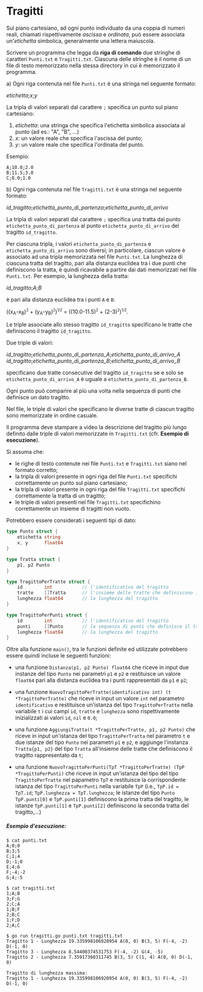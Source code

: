 # Tragitti

Sul piano cartesiano, ad ogni punto individuato da una coppia di numeri reali, chiamati rispettivamente *ascissa* e *ordinata*, può essere associata un'*etichetta* simbolica, generalmente una lettera maiuscola.

Scrivere un programma che legga da **riga di comando** due stringhe di caratteri `Punti.txt` e `Tragitti.txt`. Ciascuna delle stringhe è il nome di un file di testo memorizzato nella stessa directory in cui è memorizzato il programma.

a) Ogni riga contenuta nel file `Punti.txt` è una stringa nel seguente formato:

*etichetta*;*x*;*y*
   
La tripla di valori separati dal carattere `;` specifica un punto sul piano cartesiano:
   
1. *etichetta*: una stringa che specifica l'etichetta simbolica associata al punto (ad es.: "A", "B", ...)
2. *x*: un valore reale che specifica l'ascissa del punto;
3. *y*: un valore reale che specifica l'ordinata del punto.

Esempio:

```text
A;10.0;2.0
B;11.5;3.0
C;8.0;1.0
```

b) Ogni riga contenuta nel file `Tragitti.txt` è una stringa nel seguente formato:

*id_tragitto*;*etichetta_punto_di_partenza*;*etichetta_punto_di_arrivo*
   
La tripla di valori separati dal carattere `;` specifica una tratta dal punto `etichetta_punto_di_partenza` al punto `etichetta_punto_di_arrivo` del tragitto `id_tragitto`.

Per ciascuna tripla, i valori `etichetta_punto_di_partenza` e `etichetta_punto_di_arrivo` sono diversi; in particolare, ciascun valore è associato ad una tripla memorizzata nel file `Punti.txt`.
La lunghezza di ciascuna tratta del tragitto, pari alla distanza euclidea tra i due punti che definiscono la tratta, è quindi ricavabile a partire dai dati memorizzati nel file `Punti.txt`.
Per esempio, la lunghezza della tratta:

*id_tragitto*;*A*;*B*

è pari alla distanza euclidea tra i punti `A` e `B`:
 
 ((x<sub>A</sub>-x<sub>B</sub>)<sup><small>2</small></sup> + (y<sub>A</sub>-y<sub>B</sub>)<sup><small>2</small></sup>)<sup><small>1/2</small></sup> = ((10.0-11.5)<sup><small>2</small></sup> + (2-3)<sup><small>2</small></sup>)<sup><small>1/2</small></sup>.

Le triple associate allo stesso tragitto `id_tragitto` specificano le tratte che definiscono il tragitto `id_tragitto`.

Due triple di valori:

*id_tragitto*;*etichetta_punto_di_partenza_A*;*etichetta_punto_di_arrivo_A*
*id_tragitto*;*etichetta_punto_di_partenza_B*;*etichetta_punto_di_arrivo_B*

specificano due tratte consecutive del tragitto `id_tragitto` se e solo se `etichetta_punto_di_arrivo_A` è uguale a `etichetta_punto_di_partenza_B`.

Ogni punto può comparire al più una volta nella sequenza di punti che definisce un dato tragitto.

Nel file, le triple di valori che specificano le diverse tratte di ciascun tragitto sono memorizzate in ordine casuale.

Il programma deve stampare a video la descrizione del tragitto più lungo definito dalle triple di valori memorizzate in `Tragitti.txt` (cfr. **Esempio di esecuzione**).

Si assuma che:
* le righe di testo contenute nei file `Punti.txt` e `Tragitti.txt` siano nel formato corretto;
* la tripla di valori presente in ogni riga del file `Punti.txt` specifichi correttamente un punto sul piano cartesiano;
* la tripla di valori presente in ogni riga del file `Tragitti.txt` specifichi correttamente la tratta di un tragitto;
* le triple di valori presenti nel file `Tragitti.txt` specifichino correttamente un insieme di tragitti non vuoto.

Potrebbero essere considerati i seguenti tipi di dato:

```go
type Punto struct {
	etichetta string
	x, y      float64
}

type Tratta struct {
	p1, p2 Punto
}

type TragittoPerTratte struct {
	id        int           // l'identificativo del tragitto
	tratte    []Tratta      // l'insieme delle tratte che definiscono il tragitto
	lunghezza float64       // la lunghezza del tragitto
}

type TragittoPerPunti struct {
	id        int           // l'identificativo del tragitto
	punti     []Punto       // la sequenza di punti che definisce il tragitto
	lunghezza float64       // la lunghezza del tragitto
}

```
Oltre alla funzione `main()`, tra le funzioni definite ed utilizzate potrebbero essere quindi incluse le seguenti funzioni:

* una funzione `Distanza(p1, p2 Punto) float64` che riceve in input due instanze del tipo `Punto` nei parametri `p1` e `p2` e restituisce un valore `float64` pari alla distanza euclidea tra i punti rappresentati da `p1` e `p2`;

* una funzione `NuovoTragittoPerTratte(identificativo int) (t *TragittoPerTratte)` che riceve in input un valore `int` nel parametro `identificativo` e restituisce un'istanza del tipo `TragittoPerTratte` nella variabile `t` i cui campi `id`, `tratte` e `lunghezza` sono  rispettivamente inizializzati ai valori `id`, `nil`  e `0.0`;

* una funzione `AggiungiTratta(t *TragittoPerTratte, p1, p2 Punto)` che riceve in input un'istanza del tipo `TragittoPerTratta` nel parametro `t` e due istanze del tipo `Punto` nei parametri `p1` e `p2`, e aggiunge l'instanza `Tratta{p1, p2}` del tipo `Tratta` all'insieme delle tratte che definiscono il tragitto rappresentato da `t`; 

* una funzione `NuovoTragittoPerPunti(TpT *TragittoPerTratte) (TpP *TragittoPerPunti)` che riceve in input un'istanza del tipo del tipo `TragittoPerTratte` nel papametro `TpT` e restituisce la corrispondente istanza del tipo `TragittoPerPunti` nella variabile `TpP` (i.e., `TpP.id = TpT.id`; `TpP.lunghezza = TpT.lunghezza`; le istanze del tipo `Punto` `TpP.punti[0]` e `TpP.punti[1]` definiscono la prima tratta del tragitto, le istanze `TpP.punti[1]` e `TpP.punti[2]` definiscono la seconda tratta del tragitto,...)
 
##### Esempio d'esecuzione:

```text
$ cat punti.txt 
A;0;0
B;3;5
C;1;4
D;-1;0
E;4;6
F;-4;-2
G;4;-5

$ cat tragitti.txt 
1;A;B
3;F;G
2;C;A
1;B;F
2;B;C
1;F;D
2;A;C

$ go run tragitti.go punti.txt tragitti.txt
Tragitto 1 - Lunghezza 19.335998106920954 A(0, 0) B(3, 5) F(-4, -2) D(-1, 0)
Tragitto 3 - Lunghezza 8.54400374531753 F(-4, -2) G(4, -5)
Tragitto 2 - Lunghezza 7.35917360311745 B(3, 5) C(1, 4) A(0, 0) D(-1, 0)

Tragitto di lunghezza massima: 
Tragitto 1 - Lunghezza 19.335998106920954 A(0, 0) B(3, 5) F(-4, -2) D(-1, 0)
```